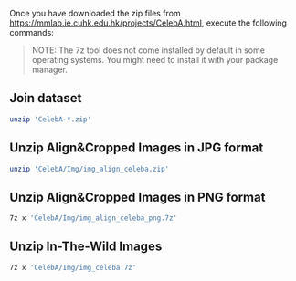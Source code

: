 Once you have downloaded the zip files from https://mmlab.ie.cuhk.edu.hk/projects/CelebA.html, execute the following commands:

> NOTE: The 7z tool does not come installed by default in some operating systems. You might need to install it with your package manager.

## Join dataset

```bash
unzip 'CelebA-*.zip'
```

## Unzip Align&Cropped Images in JPG format

```bash
unzip 'CelebA/Img/img_align_celeba.zip'
```

## Unzip Align&Cropped Images in PNG format

```bash
7z x 'CelebA/Img/img_align_celeba_png.7z'
```

## Unzip In-The-Wild Images

```bash
7z x 'CelebA/Img/img_celeba.7z'
```
